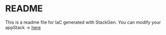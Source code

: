 # README
This is a readme file for IaC generated with StackGen.
You can modify your appStack -> [here](http://main.dev.stackgen.com/appstacks/c764d3af-b923-4d42-a185-4a4caaa1caca)

